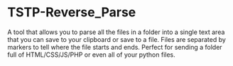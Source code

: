 # TSTP-Reverse_Parse
 
A tool that allows you to parse all the files in a folder into a single text area that you can save to your clipboard or save to a file.  Files are separated by markers to tell where the file starts and ends.  Perfect for sending a folder full of HTML/CSS/JS/PHP or even all of your python files.
